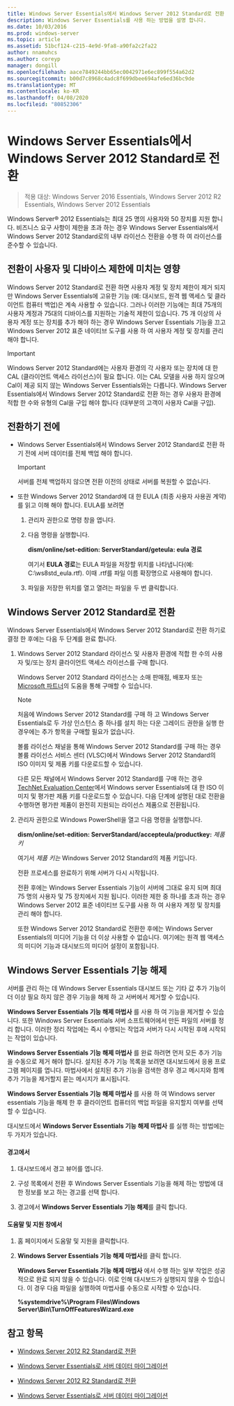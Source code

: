 ```yaml
---
title: Windows Server Essentials에서 Windows Server 2012 Standard로 전환
description: Windows Server Essentials를 사용 하는 방법을 설명 합니다.
ms.date: 10/03/2016
ms.prod: windows-server
ms.topic: article
ms.assetid: 51bcf124-c215-4e9d-9fa8-a90fa2c2fa22
author: nnamuhcs
ms.author: coreyp
manager: dongill
ms.openlocfilehash: aace7849244bb65ec0042971e6ec899f554a62d2
ms.sourcegitcommit: b00d7c8968c4adc8f699dbee694afe6ed36bc9de
ms.translationtype: MT
ms.contentlocale: ko-KR
ms.lasthandoff: 04/08/2020
ms.locfileid: "80852306"
---
```

# <a name="transition-from-windows-server-essentials-to-windows-server-2012-standard"></a>Windows Server Essentials에서 Windows Server 2012 Standard로 전환

>적용 대상: Windows Server 2016 Essentials, Windows Server 2012 R2 Essentials, Windows Server 2012 Essentials

 Windows Server&reg; 2012 Essentials는 최대 25 명의 사용자와 50 장치를 지원 합니다. 비즈니스 요구 사항이 제한을 초과 하는 경우 Windows Server Essentials에서 Windows Server 2012 Standard로의 내부 라이선스 전환을 수행 하 여 라이선스를 준수할 수 있습니다.  
  
## <a name="how-the-transition-affects-user-and-device-limits"></a>전환이 사용자 및 디바이스 제한에 미치는 영향  
 Windows Server 2012 Standard로 전환 하면 사용자 계정 및 장치 제한이 제거 되지만 Windows Server Essentials에 고유한 기능 (예: 대시보드, 원격 웹 액세스 및 클라이언트 컴퓨터 백업)은 계속 사용할 수 있습니다. 그러나 이러한 기능에는 최대 75개의 사용자 계정과 75대의 디바이스를 지원하는 기술적 제한이 있습니다. 75 개 이상의 사용자 계정 또는 장치를 추가 해야 하는 경우 Windows Server Essentials 기능을 끄고 Windows Server 2012 표준 네이티브 도구를 사용 하 여 사용자 계정 및 장치를 관리 해야 합니다.  
  
> [!IMPORTANT]
>   Windows Server 2012 Standard에는 사용자 환경의 각 사용자 또는 장치에 대 한 CAL (클라이언트 액세스 라이선스)이 필요 합니다. 이는 CAL 모델을 사용 하지 않으며 Cal이 제공 되지 않는 Windows Server Essentials와는 다릅니다.  Windows Server Essentials에서 Windows Server 2012 Standard로 전환 하는 경우 사용자 환경에 적합 한 수와 유형의 Cal을 구입 해야 합니다 (대부분의 고객이 사용자 Cal을 구입).  
  
## <a name="before-the-transition"></a>전환하기 전에  
  
-   Windows Server Essentials에서 Windows Server 2012 Standard로 전환 하기 전에 서버 데이터를 전체 백업 해야 합니다.  
  
    > [!IMPORTANT]
    >  서버를 전체 백업하지 않으면 전환 이전의 상태로 서버를 복원할 수 없습니다.  
  
-   또한 Windows Server 2012 Standard에 대 한 EULA (최종 사용자 사용권 계약)를 읽고 이해 해야 합니다. EULA를 보려면  
  
    1.  관리자 권한으로 명령 창을 엽니다.  
  
    2.  다음 명령을 실행합니다.  
  
         **dism/online/set-edition: ServerStandard/geteula: eula 경로**  
  
         여기서 **EULA 경로**는 EULA 파일을 저장할 위치를 나타냅니다(예: C:\ws8std_eula.rtf).  이때 .rtf를 파일 이름 확장명으로 사용해야 합니다.  
  
    3.  파일을 저장한 위치를 열고 열려는 파일을 두 번 클릭합니다.  
  
## <a name="transition-to--windows-server-2012-standard"></a>Windows Server 2012 Standard로 전환  
 Windows Server Essentials에서 Windows Server 2012 Standard로 전환 하기로 결정 한 후에는 다음 두 단계를 완료 합니다.  
  
1. Windows Server 2012 Standard 라이선스 및 사용자 환경에 적합 한 수의 사용자 및/또는 장치 클라이언트 액세스 라이선스를 구매 합니다.  
  
    Windows Server 2012 Standard 라이선스는 소매 판매점, 배포자 또는 [Microsoft 파트너](https://pinpoint.microsoft.com/SelectCulture.aspx)의 도움을 통해 구매할 수 있습니다.  
  
   > [!NOTE]
   >  처음에 Windows Server 2012 Standard를 구매 하 고 Windows Server Essentials로 두 가상 인스턴스 중 하나를 설치 하는 다운 그레이드 권한을 실행 한 경우에는 추가 항목을 구매할 필요가 없습니다.  
   >   
   >  볼륨 라이선스 채널을 통해 Windows Server 2012 Standard를 구매 하는 경우 볼륨 라이선스 서비스 센터 (VLSC)에서 Windows Server 2012 Standard의 ISO 이미지 및 제품 키를 다운로드할 수 있습니다.  
   >   
   >  다른 모든 채널에서 Windows Server 2012 Standard를 구매 하는 경우 [TechNet Evaluation Center](https://technet.microsoft.com/evalcenter/jj659306.aspx)에서 Windows server Essentials에 대 한 ISO 이미지 및 평가판 제품 키를 다운로드할 수 있습니다. 다음 단계에 설명된 대로 전환을 수행하면 평가판 제품이 완전히 지원되는 라이선스 제품으로 전환됩니다.  
  
2. 관리자 권한으로 Windows PowerShell을 열고 다음 명령을 실행합니다.  
  
    **dism/online/set-edition: ServerStandard/accepteula/productkey:** *제품 키*  
  
    여기서 *제품 키는* Windows Server 2012 Standard의 제품 키입니다.  
  
    전환 프로세스를 완료하기 위해 서버가 다시 시작됩니다.  
  
   전환 후에는 Windows Server Essentials 기능이 서버에 그대로 유지 되며 최대 75 명의 사용자 및 75 장치에서 지원 됩니다. 이러한 제한 중 하나를 초과 하는 경우 Windows Server 2012 표준 네이티브 도구를 사용 하 여 사용자 계정 및 장치를 관리 해야 합니다.  
  
   또한 Windows Server 2012 Standard로 전환한 후에는 Windows Server Essentials의 미디어 기능을 더 이상 사용할 수 없습니다. 여기에는 원격 웹 액세스의 미디어 기능과 대시보드의 미디어 설정이 포함됩니다.  
  
## <a name="turn-off--windows-server-essentials-features"></a>Windows Server Essentials 기능 해제  
 서버를 관리 하는 데 Windows Server Essentials 대시보드 또는 기타 값 추가 기능이 더 이상 필요 하지 않은 경우 기능을 해제 하 고 서버에서 제거할 수 있습니다.  
  
 **Windows Server Essentials 기능 해제 마법사** 를 사용 하 여 기능을 제거할 수 있습니다. 또한 Windows Server Essentials 서버 소프트웨어에서 만든 파일의 서버를 정리 합니다.  이러한 정리 작업에는 즉시 수행되는 작업과 서버가 다시 시작된 후에 시작되는 작업이 있습니다.  
  
 **Windows Server Essentials 기능 해제 마법사** 를 완료 하려면 먼저 모든 추가 기능을 수동으로 제거 해야 합니다. 설치된 추가 기능 목록을 보려면 대시보드에서 응용 프로그램 페이지를 엽니다. 마법사에서 설치된 추가 기능을 검색한 경우 경고 메시지와 함께 추가 기능을 제거할지 묻는 메시지가 표시됩니다.  
  
 **Windows Server Essentials 기능 해제 마법사** 를 사용 하 여 Windows server essentials 기능을 해제 한 후 클라이언트 컴퓨터의 백업 파일을 유지할지 여부를 선택할 수 있습니다.  
  
 대시보드에서 **Windows Server Essentials 기능 해제 마법사** 를 실행 하는 방법에는 두 가지가 있습니다.  
  
#### <a name="from-the-alert"></a>경고에서  
  
1.  대시보드에서 경고 뷰어를 엽니다.  
  
2.  구성 목록에서 전환 후 Windows Server Essentials 기능을 해제 하는 방법에 대 한 정보를 보고 하는 경고를 선택 합니다.  
  
3.  경고에서 **Windows Server Essentials 기능 해제**를 클릭 합니다.  
  
#### <a name="from-the-get-help-and-support-pane"></a>도움말 및 지원 창에서  
  
1. 홈 페이지에서 도움말 및 지원을 클릭합니다.  
  
2. **Windows Server Essentials 기능 해제 마법사**를 클릭 합니다.  
  
   **Windows Server Essentials 기능 해제 마법사** 에서 수행 하는 일부 작업은 성공적으로 완료 되지 않을 수 있습니다. 이로 인해 대시보드가 실행되지 않을 수 있습니다. 이 경우 다음 파일을 실행하여 마법사를 수동으로 시작할 수 있습니다.  
  
   **%systemdrive%\Program Files\Windows Server\Bin\TurnOffFeaturesWizard.exe**  
  
## <a name="see-also"></a>참고 항목  
  

-   [Windows Server 2012 R2 Standard로 전환](Transition-from-Windows-Server-2012-R2-Essentials-to-Windows-Server-2012-R2-Standard.md)  
  
-   [Windows Server Essentials로 서버 데이터 마이그레이션](Migrate-Server-Data-to-Windows-Server-Essentials.md)

-   [Windows Server 2012 R2 Standard로 전환](../migrate/Transition-from-Windows-Server-2012-R2-Essentials-to-Windows-Server-2012-R2-Standard.md)  
  
-   [Windows Server Essentials로 서버 데이터 마이그레이션](../migrate/Migrate-Server-Data-to-Windows-Server-Essentials.md)

